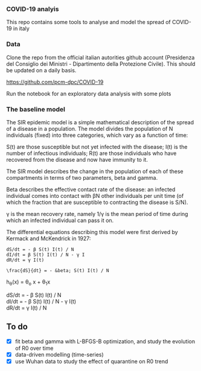 ### COVID-19 analyis

This repo contains some tools to analyse and model the spread of COVID-19 in italy


### Data

Clone the repo from the official italian autorities github account (Presidenza del Consiglio dei Ministri - Dipartimento della Protezione Civile). This should be updated on a daily basis. 

https://github.com/pcm-dpc/COVID-19

Run the notebook for an exploratory data analysis with some plots

### The baseline model


The SIR epidemic model is a simple mathematical description of the spread of a disease in a population. 
The model divides the population of N individuals (fixed) into three categories, which vary as a function of time:

S(t) are those susceptible but not yet infected with the disease;
I(t) is the number of infectious individuals;
R(t) are those individuals who have recovered from the disease and now have immunity to it.

The SIR model describes the change in the population of each of these compartments in terms of two parameters, beta and gamma. 

Beta describes the effective contact rate of the disease: an infected individual comes into contact 
with &beta;N other individuals per unit time (of which the fraction that are susceptible to contracting the disease is S/N). 

&gamma; is the mean recovery rate, namely 1/&gamma; is the mean period of time during which an infected individual can pass it on.

The differential equations describing this model were first derived by Kermack and McKendrick in 1927:

```
dS/dt = - β S(t) I(t) / N
dI/dt = β S(t) I(t) / N - γ I
dR/dt = γ I(t)
```

```
\frac{dS}{dt} = - &beta; S(t) I(t) / N
```

 h<sub>&theta;</sub>(x) = &theta;<sub>o</sub> x + &theta;<sub>1</sub>x

dS/dt = - &beta; S(t) I(t) / N </br>
dI/dt = - &beta; S(t) I(t) / N - &gamma; I(t) </br>
dR/dt = &gamma; I(t) / N 



## To do

- [x] fit beta and gamma with L-BFGS-B optimization, and study the evolution of R0 over time
- [x] data-driven modelling (time-series)
- [x] use Wuhan data to study the effect of quarantine on R0 trend
